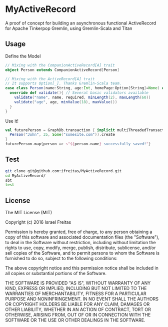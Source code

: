 # MyActiveRecord
A proof of concept for building an asynchronous functional ActiveRecord for Apache Tinkerpop Gremlin, using Gremlin-Scala and Titan

## Usage
Define the Model
``` scala
// Mixing with the CompanionActiveRecord[A] trait
object Person extends CompanionActiveRecord[Person]

// Mixing with the ActiveRecord[A] trait
// It supports Option[_]. Thanks Gremlin-Scala team.
case class Person(name:String, age:Int, homePage:Option[String]=None) extends ActiveRecord[Person]{
  override def validate(){ // Several basic validators available
    validate("name", name, required, minLength(2), maxLength(60))
    validate("age", age, minValue(18), maxValue())
  }
}
```
Use it!
``` scala
val futurePerson = GraphDb.transaction { implicit multiThreadedTransactionalGraph => //It supports several concurrent operations within that same transaction.
  Person("John", 35, Some("somesite.com")).create
}
futurePerson.map{person => s"${person.name} successfully saved!"}
```

## Test
``` bash
git clone git@github.com:ifreitas/MyActiveRecord.git
cd MyActiveRecord/
sbt
test
```

## License
The MIT License (MIT)

Copyright (c) 2016 Israel Freitas

Permission is hereby granted, free of charge, to any person obtaining a copy
of this software and associated documentation files (the "Software"), to deal
in the Software without restriction, including without limitation the rights
to use, copy, modify, merge, publish, distribute, sublicense, and/or sell
copies of the Software, and to permit persons to whom the Software is
furnished to do so, subject to the following conditions:

The above copyright notice and this permission notice shall be included in all
copies or substantial portions of the Software.

THE SOFTWARE IS PROVIDED "AS IS", WITHOUT WARRANTY OF ANY KIND, EXPRESS OR
IMPLIED, INCLUDING BUT NOT LIMITED TO THE WARRANTIES OF MERCHANTABILITY,
FITNESS FOR A PARTICULAR PURPOSE AND NONINFRINGEMENT. IN NO EVENT SHALL THE
AUTHORS OR COPYRIGHT HOLDERS BE LIABLE FOR ANY CLAIM, DAMAGES OR OTHER
LIABILITY, WHETHER IN AN ACTION OF CONTRACT, TORT OR OTHERWISE, ARISING FROM,
OUT OF OR IN CONNECTION WITH THE SOFTWARE OR THE USE OR OTHER DEALINGS IN THE
SOFTWARE.

